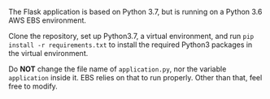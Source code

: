The Flask application is based on Python 3.7, but is running on a Python 3.6 AWS EBS environment.

Clone the repository, set up Python3.7, a virtual environment, and run `pip install -r requirements.txt` to install the required Python3 packages in the virtual environment.

Do <b>NOT</b> change the file name of `application.py`, nor the variable `application` inside it. EBS relies on that to run properly. Other than that, feel free to modify.
